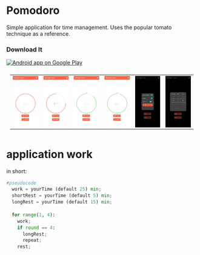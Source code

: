 # Pomodoro

Simple application for time management. Uses the popular tomato technique as a reference.

### Download It
<a href="[https://play.google.com/store/apps/details?id=mn.today](https://play.google.com/store/apps/details?id=com.vad.pomodoro)">
  <img alt="Android app on Google Play" src="https://developer.android.com/images/brand/en_app_rgb_wo_45.png" />
</a>

<table style="padding:10px">
  <tr>
    <td><img src="https://github.com/vadhub/Pomodoro/blob/master/work.jpg?raw=true" align="right" alt="1" width = 150px></td>
    <td><img src="https://github.com/vadhub/Pomodoro/blob/master/work2.jpg?raw=true"  align="right" alt="1" width = 150px></td>
    <td><img src="https://github.com/vadhub/Pomodoro/blob/master/rest.jpg?raw=true" align="right" alt="2" width = 150px></td>
    <td><img src="https://github.com/vadhub/Pomodoro/blob/master/rest2.jpg?raw=true" align="right" alt="2" width = 150px></td>
    <td><img src="https://github.com/vadhub/Pomodoro/blob/master/set.jpg?raw=true" align="right" alt="2" width = 150></td>
    <td><img src="https://github.com/vadhub/Pomodoro/blob/master/set_pomodor.jpg?raw=true" align="right" alt="2" width = 150></td>
  </tr>
</table>

# application work

in short:

```Python
#pseudocode
  work = yourTime (default 25) min;
  shortRest = yourTime (default 5) min;
  longRest = yourTime (default 15) min;
  
  for range(1, 4): 
    work;
    if round == 4:
      longRest;
      repeat;
    rest;
```

